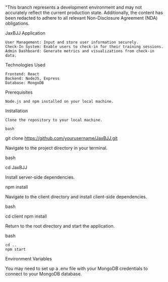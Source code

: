 "This branch represents a development environment and may not accurately reflect the current production state. Additionally, the content has been redacted to adhere to all relevant Non-Disclosure Agreement (NDA) obligations.

JaxBJJ Application

    User Management: Input and store user information securely.
    Check-In System: Enable users to check-in for their training sessions.
    Admin Dashboard: Generate metrics and visualizations from check-in data.

Technologies Used

    Frontend: React
    Backend: NodeJS, Express
    Database: MongoDB

Prerequisites

    Node.js and npm installed on your local machine.

Installation

    Clone the repository to your local machine.

    bash

git clone https://github.com/yourusername/JaxBJJ.git

Navigate to the project directory in your terminal.

bash

cd JaxBJJ

Install server-side dependencies.

npm install

Navigate to the client directory and install client-side dependencies.

bash

cd client
npm install

Return to the root directory and start the application.

bash

    cd ..
    npm start

Environment Variables

You may need to set up a .env file with your MongoDB credentials to connect to your MongoDB database.
